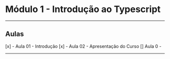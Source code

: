 # Módulo 1 - Introdução ao Typescript
---
## Aulas

[x] - Aula 01 - Introdução
[x] - Aula 02 - Apresentação do Curso
[] Aula 0 - 

---
